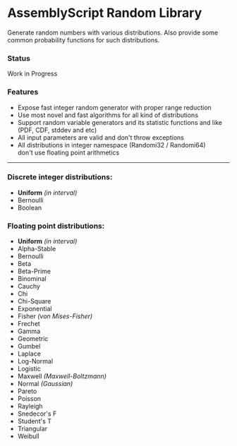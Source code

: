 # AssemblyScript Random Library

Generate random numbers with various distributions. Also provide some common probability functions for such distributions.

### Status

Work in Progress

### Features

- Expose fast integer random generator with proper range reduction
- Use most novel and fast algorithms for all kind of distributions
- Support random variable generators and its statistic functions and like (PDF, CDF, stddev and etc)
- All input parameters are valid and don't throw exceptions
- All distributions in integer namespace (Randomi32 / Randomi64) \
  don't use floating point arithmetics

---
### Discrete integer distributions:

- **Uniform** _(in interval)_
- Bernoulli
- Boolean

### Floating point distributions:

- **Uniform** _(in interval)_
- Alpha-Stable
- Bernoulli
- Beta
- Beta-Prime
- Binominal
- Cauchy
- Chi
- Chi-Square
- Exponential
- Fisher _(von Mises-Fisher)_
- Frechet
- Gamma
- Geometric
- Gumbel
- Laplace
- Log-Normal
- Logistic
- Maxwell _(Maxwell-Boltzmann)_
- Normal _(Gaussian)_
- Pareto
- Poisson
- Rayleigh
- Snedecor's F
- Student's T
- Triangular
- Weibull
